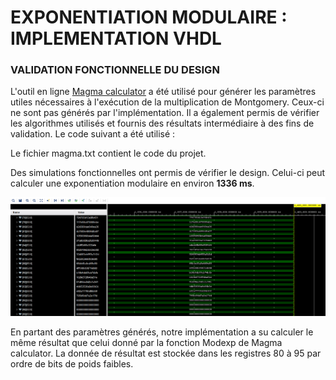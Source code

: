 # EXPONENTIATION MODULAIRE : IMPLEMENTATION VHDL

### VALIDATION FONCTIONNELLE DU DESIGN

L'outil en ligne [Magma calculator](magma.maths.usyd.edu.au/calc/) a été utilisé pour générer les paramètres utiles nécessaires à l'exécution de la multiplication de Montgomery.
Ceux-ci ne sont pas générés par l'implémentation. Il a également permis de vérifier les algorithmes utilisés et fournis des résultats intermédiaire à des fins de validation. Le code suivant a été utilisé :

Le fichier magma.txt contient le code du projet.

Des simulations fonctionnelles ont permis de vérifier le design. Celui-ci peut calculer une exponentiation modulaire en environ **1336 ms**. 

![RESULTATS](final_simu.png)

En partant des paramètres générés, notre implémentation a su calculer le même résultat que celui donné par la fonction Modexp de Magma calculator.
La donnée de résultat est stockée dans les registres 80 à 95 par ordre de bits de poids faibles.
